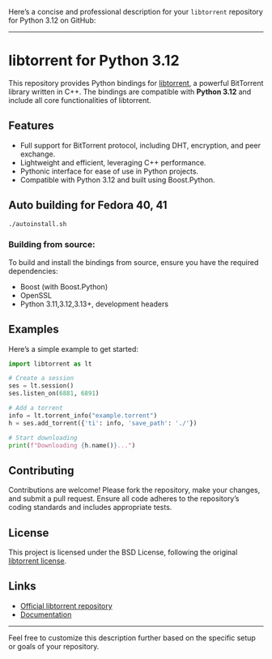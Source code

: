 Here’s a concise and professional description for your `libtorrent` repository for Python 3.12 on GitHub:

---

# libtorrent for Python 3.12

This repository provides Python bindings for [libtorrent](https://github.com/arvidn/libtorrent), a powerful BitTorrent library written in C++. The bindings are compatible with **Python 3.12** and include all core functionalities of libtorrent.

## Features
- Full support for BitTorrent protocol, including DHT, encryption, and peer exchange.
- Lightweight and efficient, leveraging C++ performance.
- Pythonic interface for ease of use in Python projects.
- Compatible with Python 3.12 and built using Boost.Python.

## Auto building for Fedora 40, 41

```bash
./autoinstall.sh
```

### Building from source:
To build and install the bindings from source, ensure you have the required dependencies:
- Boost (with Boost.Python)
- OpenSSL
- Python 3.11,3.12,3.13+, development headers


## Examples
Here’s a simple example to get started:
```python
import libtorrent as lt

# Create a session
ses = lt.session()
ses.listen_on(6881, 6891)

# Add a torrent
info = lt.torrent_info("example.torrent")
h = ses.add_torrent({'ti': info, 'save_path': './'})

# Start downloading
print(f"Downloading {h.name()}...")
```

## Contributing
Contributions are welcome! Please fork the repository, make your changes, and submit a pull request. Ensure all code adheres to the repository’s coding standards and includes appropriate tests.

## License
This project is licensed under the BSD License, following the original [libtorrent license](https://github.com/arvidn/libtorrent/blob/RC_2_0/LICENSE).

## Links
- [Official libtorrent repository](https://github.com/arvidn/libtorrent)
- [Documentation](https://libtorrent.org/python_binding.html)

---

Feel free to customize this description further based on the specific setup or goals of your repository.
